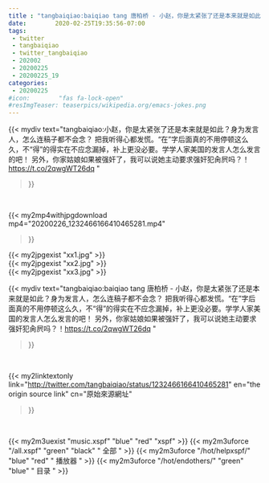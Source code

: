 ```yaml
---
title : "tangbaiqiao:baiqiao tang 唐柏桥 - 小赵，你是太紧张了还是本来就是如此？身为发言人，怎么连稿子都不会念？ 把我听得心都发慌。“在”字后面真的不用停顿这么久，不“得”的得实在不应念漏掉，补上更没必要。学学人家美国的发言人怎么发言的吧！ 另外，你家姑娘如果被强奸了，我可以说她主动要求强奸犯肏屄吗？！https://t.co/2qwgWT26dq "
date:        2020-02-25T19:35:56-07:00
tags:
 - twitter
 - tangbaiqiao
 - twitter_tangbaiqiao
 - 202002
 - 20200225
 - 20200225_19
categories:
 - 20200225
#icon:        "fas fa-lock-open"
#resImgTeaser: teaserpics/wikipedia.org/emacs-jokes.png
---
```


{{< mydiv text="tangbaiqiao:小赵，你是太紧张了还是本来就是如此？身为发言人，怎么连稿子都不会念？ 把我听得心都发慌。“在”字后面真的不用停顿这么久，不“得”的得实在不应念漏掉，补上更没必要。学学人家美国的发言人怎么发言的吧！ 另外，你家姑娘如果被强奸了，我可以说她主动要求强奸犯肏屄吗？！https://t.co/2qwgWT26dq "
>}}
<br>


{{< my2mp4withjpgdownload mp4="20200226_1232466166410465281.mp4"
>}}

{{< my2jpgexist "xx1.jpg" >}}<br>
{{< my2jpgexist "xx2.jpg" >}}<br>
{{< my2jpgexist "xx3.jpg" >}}<br>



{{< mydiv text="tangbaiqiao:baiqiao tang 唐柏桥 - 小赵，你是太紧张了还是本来就是如此？身为发言人，怎么连稿子都不会念？ 把我听得心都发慌。“在”字后面真的不用停顿这么久，不“得”的得实在不应念漏掉，补上更没必要。学学人家美国的发言人怎么发言的吧！ 另外，你家姑娘如果被强奸了，我可以说她主动要求强奸犯肏屄吗？！https://t.co/2qwgWT26dq "
>}}
<br>

{{< my2linktextonly link="http://twitter.com/tangbaiqiao/status/1232466166410465281"
en="the origin source link" cn="原始來源網址"
>}}


<br>

{{< my2m3uexist "music.xspf"        "blue"   "red"    "xspf" >}} {{< my2m3uforce "/all.xspf"         "green"  "black"  " 全部 " >}} {{< my2m3uforce "/hot/helpxspf/"    "blue"   "red"    " 播放器 " >}} {{< my2m3uforce "/hot/endothers/"   "green"  "blue"   " 目录 " >}} 
